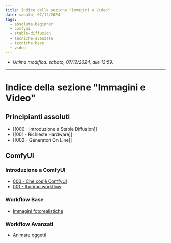 ```yaml
---
title: Indice della sezione "Immagini e Video"
date: sabato, 07/12/2024
tags:
  - absolute-beginner
  - comfyui
  - stable-diffusion
  - tecniche-avanzate
  - tecniche-base
  - video
---
```


- *Ultima modifica: sabato, 07/12/2024, alle 13:59.*

---

# Indice della sezione "Immagini e Video"

## Principianti assoluti

- [[000 - Introduzione a Stable Diffusion]]
- [[001 - Richieste Hardware]]
- [[002 - Generatori On Line]]

## ComfyUI

### Introduzione a ComfyUI

- [000 - Che cos'è ComfyUI](000-CheCosaÈComfiUI.md)
- [001 - Il primo workflow](001-IlPrimoWorkflow.md)

### Workflow Base

- [Immagini fotorealistiche](ImmaginiFotorealistiche.md)

### Workflow Avanzati

- [Animare oggetti](Animare%20Oggetti.md)